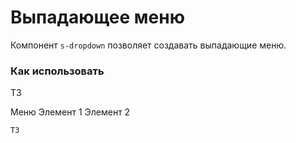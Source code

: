 # Выпадающее меню

Компонент `s-dropdown` позволяет создавать выпадающие меню.

### Как использовать
ТЗ

<s-dropdown>
    <s-dropdown-button color="primary">Меню</s-dropdown-button>
    <s-dropdown-menu>
        <s-dropdown-item>Элемент 1</s-dropdown-item>
        <s-dropdown-item>Элемент 2</s-dropdown-item>
    </s-dropdown-menu>
</s-dropdown>

``` vue
ТЗ
```
